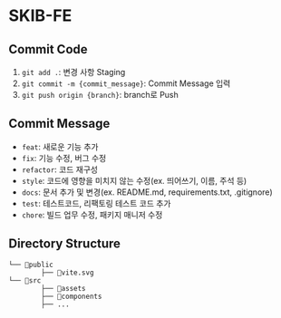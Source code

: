 # SKIB-FE

## Commit Code
1. `git add .`: 변경 사항 Staging
1. `git commit -m {commit_message}`: Commit Message 입력
1. `git push origin {branch}`: branch로 Push

## Commit Message
- `feat`: 새로운 기능 추가
- `fix`: 기능 수정, 버그 수정
- `refactor`: 코드 재구성
- `style`: 코드에 영향을 미치지 않는 수정(ex. 띄어쓰기, 이름, 주석 등)
- `docs`: 문서 추가 및 변경(ex. README.md, requirements.txt, .gitignore)
- `test`: 테스트코드, 리팩토링 테스트 코드 추가
- `chore`: 빌드 업무 수정, 패키지 매니저 수정

## Directory Structure
```Plain Text
└── 📂public
        ├── 💾vite.svg
└── 📂src
        ├── 📂assets
        ├── 📂components
        ├── ...
```